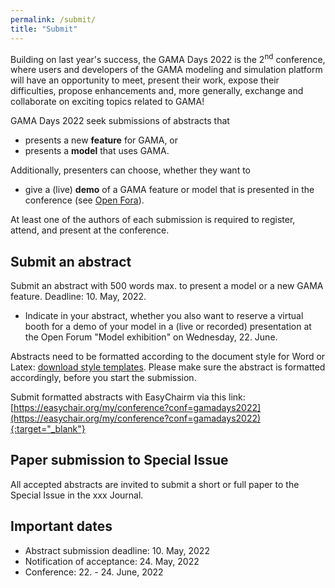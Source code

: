 ```yaml
---
permalink: /submit/
title: "Submit"
---
```


Building on last year's success, the GAMA Days 2022 is the 2<sup>nd</sup> conference, where users and developers of the GAMA modeling and simulation platform will have an opportunity to meet, present their work, expose their difficulties, propose enhancements and, more generally, exchange and collaborate on exciting topics related to GAMA!

GAMA Days 2022 seek submissions of abstracts that

* presents a new **feature** for GAMA, or
* presents a **model** that uses GAMA.

Additionally, presenters can choose, whether they want to 

* give a (live) **demo** of a GAMA feature or model that is presented in the conference (see [Open Fora](./openfora)).

At least one of the authors of each submission is required to register, attend, and present at the conference. 

## Submit an abstract

Submit an abstract with 500 words max. to present a model or a new GAMA feature. Deadline: 10. May, 2022. 

* Indicate in your abstract, whether you also want to reserve a virtual booth for a demo of your model in a (live or recorded) presentation at the Open Forum "Model exhibition" on Wednesday, 22. June.

Abstracts need to be formatted according to the document style for Word or Latex: [download style templates](../includes/Style-GamaDays2022.zip). Please make sure the abstract is formatted accordingly, before you start the submission. 

Submit formatted abstracts with EasyChairm via this link: [https://easychair.org/my/conference?conf=gamadays2022](https://easychair.org/my/conference?conf=gamadays2022){:target="_blank"}

<!-- All accepted abstracts will be published on the [HAL open archive](https://hal.archives-ouvertes.fr/).-->

## Paper submission to Special Issue

All accepted abstracts are invited to submit a short or full paper to the Special Issue in the xxx Journal.

## Important dates

- Abstract submission deadline: 10. May, 2022
- Notification of acceptance: 24. May, 2022
- Conference: 22. - 24. June, 2022
